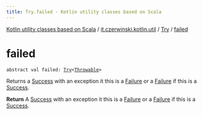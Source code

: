 ```yaml
---
title: Try.failed - Kotlin utility classes based on Scala
---
```


[Kotlin utility classes based on Scala](../../index.html) / [it.czerwinski.kotlin.util](../index.html) / [Try](index.html) / [failed](./failed.html)

# failed

`abstract val failed: `[`Try`](index.html)`<`[`Throwable`](https://kotlinlang.org/api/latest/jvm/stdlib/kotlin/-throwable/index.html)`>`

Returns a [Success](../-success/index.html) with an exception it this is a [Failure](../-failure/index.html) or a [Failure](../-failure/index.html) if this is a [Success](../-success/index.html).

**Return**
A [Success](../-success/index.html) with an exception it this is a [Failure](../-failure/index.html) or a [Failure](../-failure/index.html) if this is a [Success](../-success/index.html).

